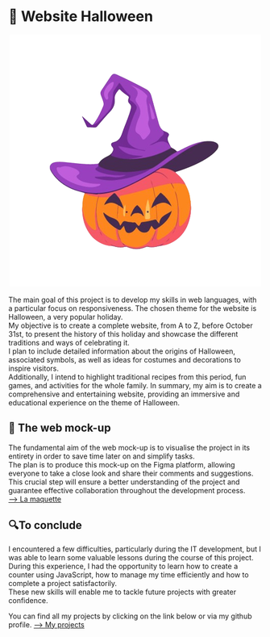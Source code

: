 <h1>🎃 Website Halloween</h1>
<p align="center">
<img alt="Nom de l'image" src="citrouille.png">
</p>
<p>The main goal of this project is to develop my skills in web languages, with a particular focus on responsiveness. The chosen theme for the website is Halloween, a very popular holiday.<br> My objective is to create a complete website, from A to Z, before October 31st, to present the history of this holiday and showcase the different traditions and ways of celebrating it. <br>I plan to include detailed information about the origins of Halloween, associated symbols, as well as ideas for costumes and decorations to inspire visitors. <br>Additionally, I intend to highlight traditional recipes from this period, fun games, and activities for the whole family. In summary, my aim is to create a comprehensive and entertaining website, providing an immersive and educational experience on the theme of Halloween.</p>
<h2>🎨 The web mock-up</h2>
The fundamental aim of the web mock-up is to visualise the project in its entirety in order to save time later on and simplify tasks.<br> The plan is to produce this mock-up on the Figma platform, allowing everyone to take a close look and share their comments and suggestions. <br>This crucial step will ensure a better understanding of the project and guarantee effective collaboration throughout the development process.<br>
<a href ="https://www.figma.com/file/kLs3OTPtz9ANWPeFHxAuzv/Design-Website-Halloween?type=design&node-id=0%3A1&mode=design&t=qEXUp4AjFCNgEsYs-1">--> La maquette</a>
<h2>🔍To conclude</h2>
<p>
  I encountered a few difficulties, particularly during the IT development, but I was able to learn some valuable lessons during the course of this project. During this experience, I had the opportunity to learn how to create a counter using JavaScript, how to manage my time efficiently and how to complete a project satisfactorily.<br> These new skills will enable me to tackle future projects with greater confidence.
</p>
<p>
  You can find all my projects by clicking on the link below or via my github profile.
  <a href ="https://lqmd.notion.site/Mes-Projets-f5994c7b286c484c877819e456414d37?pvs=74)">--> My projects</a>
</p>
